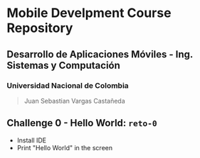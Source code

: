 # Mobile Develpment Course Repository
## Desarrollo de Aplicaciones Móviles - Ing. Sistemas y Computación
### Universidad Nacional de Colombia

> Juan Sebastian Vargas Castañeda

## Challenge 0 - Hello World: `reto-0`
- Install IDE
- Print "Hello World" in the screen



